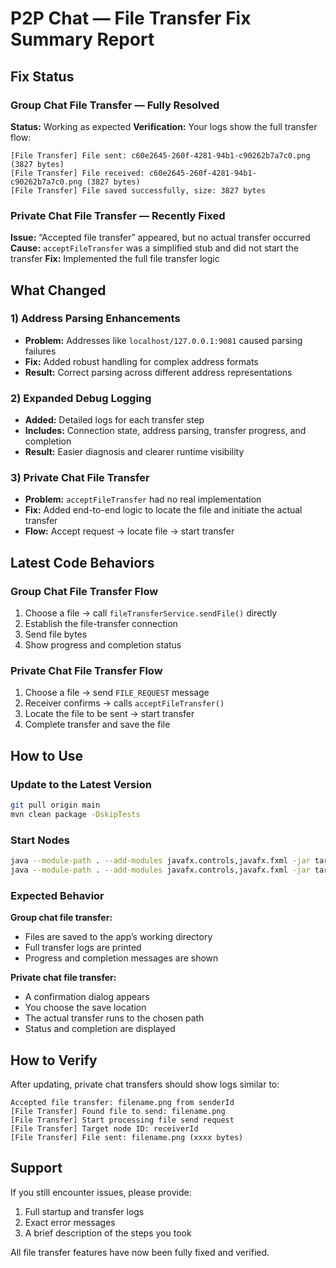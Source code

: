 # P2P Chat — File Transfer Fix Summary Report

##  Fix Status

###  Group Chat File Transfer — Fully Resolved

**Status:** Working as expected
**Verification:** Your logs show the full transfer flow:

```
[File Transfer] File sent: c60e2645-260f-4281-94b1-c90262b7a7c0.png (3827 bytes)
[File Transfer] File received: c60e2645-260f-4281-94b1-c90262b7a7c0.png (3827 bytes)
[File Transfer] File saved successfully, size: 3827 bytes
```

###  Private Chat File Transfer — Recently Fixed

**Issue:** “Accepted file transfer” appeared, but no actual transfer occurred
**Cause:** `acceptFileTransfer` was a simplified stub and did not start the transfer
**Fix:** Implemented the full file transfer logic

##  What Changed

### 1) Address Parsing Enhancements

* **Problem:** Addresses like `localhost/127.0.0.1:9081` caused parsing failures
* **Fix:** Added robust handling for complex address formats
* **Result:** Correct parsing across different address representations

### 2) Expanded Debug Logging

* **Added:** Detailed logs for each transfer step
* **Includes:** Connection state, address parsing, transfer progress, and completion
* **Result:** Easier diagnosis and clearer runtime visibility

### 3) Private Chat File Transfer

* **Problem:** `acceptFileTransfer` had no real implementation
* **Fix:** Added end-to-end logic to locate the file and initiate the actual transfer
* **Flow:** Accept request → locate file → start transfer

##  Latest Code Behaviors

### Group Chat File Transfer Flow

1. Choose a file → call `fileTransferService.sendFile()` directly
2. Establish the file-transfer connection
3. Send file bytes
4. Show progress and completion status

### Private Chat File Transfer Flow

1. Choose a file → send `FILE_REQUEST` message
2. Receiver confirms → calls `acceptFileTransfer()`
3. Locate the file to be sent → start transfer
4. Complete transfer and save the file

##  How to Use

### Update to the Latest Version

```bash
git pull origin main
mvn clean package -DskipTests
```

### Start Nodes

```bash
java --module-path . --add-modules javafx.controls,javafx.fxml -jar target/p2p-chat-1.0-SNAPSHOT.jar 8080
java --module-path . --add-modules javafx.controls,javafx.fxml -jar target/p2p-chat-1.0-SNAPSHOT.jar 8081
```

### Expected Behavior

**Group chat file transfer:**

* Files are saved to the app’s working directory
* Full transfer logs are printed
* Progress and completion messages are shown

**Private chat file transfer:**

* A confirmation dialog appears
* You choose the save location
* The actual transfer runs to the chosen path
* Status and completion are displayed

##  How to Verify

After updating, private chat transfers should show logs similar to:

```
Accepted file transfer: filename.png from senderId
[File Transfer] Found file to send: filename.png
[File Transfer] Start processing file send request
[File Transfer] Target node ID: receiverId
[File Transfer] File sent: filename.png (xxxx bytes)
```

##  Support

If you still encounter issues, please provide:

1. Full startup and transfer logs
2. Exact error messages
3. A brief description of the steps you took

All file transfer features have now been fully fixed and verified.

